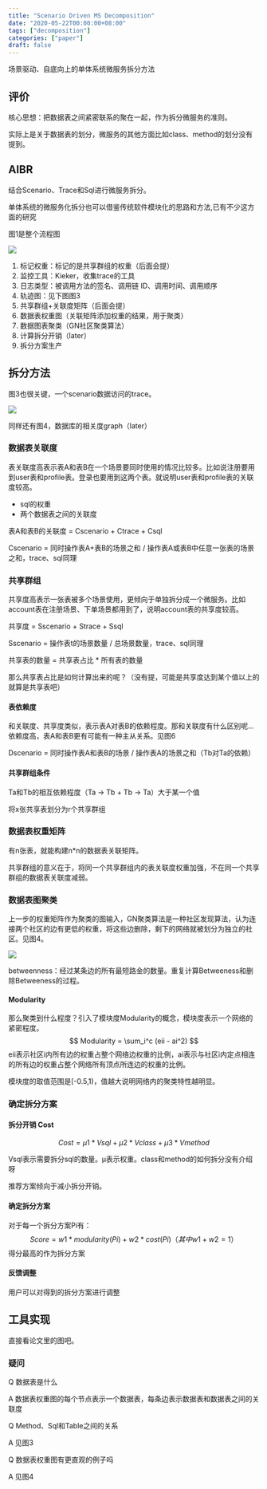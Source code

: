 ```yaml
---
title: "Scenario Driven MS Decomposition"
date: "2020-05-22T00:00:00+08:00"
tags: ["decomposition"]
categories: ["paper"]
draft: false
---
```


场景驱动、自底向上的单体系统微服务拆分方法

## 评价

核心思想：把数据表之间紧密联系的聚在一起，作为拆分微服务的准则。

实际上是关于数据表的划分，微服务的其他方面比如class、method的划分没有提到。

## AIBR

结合Scenario、Trace和Sql进行微服务拆分。

单体系统的微服务化拆分也可以借鉴传统软件模块化的思路和方法,已有不少这方面的研究

图1是整个流程图

![](http://89.33.194.100:8888/images/2020/05/22/imageacbe468437e449d2.png)

1. 标记权重：标记的是共享群组的权重（后面会提）
2. 监控工具：Kieker，收集trace的工具
3. 日志类型：被调用方法的签名、调用链 ID、调用时间、调用顺序
4. 轨迹图：见下图图3
5. 共享群组+关联度矩阵（后面会提）
6. 数据表权重图（关联矩阵添加权重的结果，用于聚类）
7. 数据图表聚类（GN社区聚类算法）
8. 计算拆分开销（later）
9. 拆分方案生产

## 拆分方法

图3也很关键，一个scenario数据访问的trace。

![](http://89.33.194.100:8888/images/2020/05/22/imagea65546611d68826d.md.png)

同样还有图4，数据库的相关度graph（later）

### 数据表关联度

表关联度高表示表A和表B在一个场景要同时使用的情况比较多。比如说注册要用到user表和profile表。登录也要用到这两个表。就说明user表和profile表的关联度较高。

- sql的权重
- 两个数据表之间的关联度

表A和表B的关联度 = Cscenario + Ctrace + Csql

Cscenario = 同时操作表A+表B的场景之和 / 操作表A或表B中任意一张表的场景之和，trace、sql同理

### 共享群组

共享度高表示一张表被多个场景使用，更倾向于单独拆分成一个微服务。比如account表在注册场景、下单场景都用到了，说明account表的共享度较高。

共享度 = Sscenario + Strace + Ssql

Sscenario = 操作表t的场景数量 / 总场景数量，trace、sql同理

共享表的数量  = 共享表占比 * 所有表的数量

那么共享表占比是如何计算出来的呢？（没有提，可能是共享度达到某个值以上的就算是共享表吧）

#### 表依赖度

和关联度、共享度类似，表示表A对表B的依赖程度。那和关联度有什么区别呢…依赖度高，表A和表B更有可能有一种主从关系。见图6

Dscenario = 同时操作表A和表B的场景 / 操作表A的场景之和（Tb对Ta的依赖）

#### 共享群组条件

Ta和Tb的相互依赖程度（Ta -> Tb + Tb -> Ta）大于某一个值

将x张共享表划分为r个共享群组

### 数据表权重矩阵

有n张表，就能构建n*n的数据表关联矩阵。

共享群组的意义在于，将同一个共享群组内的表关联度权重加强，不在同一个共享群组的数据表关联度减弱。

### 数据表图聚类

上一步的权重矩阵作为聚类的图输入，GN聚类算法是一种社区发现算法，认为连接两个社区的边有更低的权重，将这些边删除，剩下的网络就被划分为独立的社区。见图4。

![](http://89.33.194.100:8888/images/2020/05/22/image.md.png)

betweenness：经过某条边的所有最短路金的数量。重复计算Betweeness和删除Betweeness的过程。

#### Modularity

那么聚类到什么程度？引入了模块度Modularity的概念，模块度表示一个网络的紧密程度。
$$
Modularity = \sum_i^c (eii - ai^2)
$$
eii表示社区i内所有边的权重占整个网络边权重的比例，ai表示与社区i内定点相连的所有边的权重占整个网络所有顶点所连边的权重的比例。

模块度的取值范围是[-0.5,1)，值越大说明网络内的聚类特性越明显。

### 确定拆分方案

#### 拆分开销 Cost

$$
Cost = µ1 * Vsql + µ2 * Vclass + µ3 * Vmethod
$$

Vsql表示需要拆分sql的数量。µ表示权重。class和method的如何拆分没有介绍呀

推荐方案倾向于减小拆分开销。

#### 确定拆分方案

对于每一个拆分方案Pi有：
$$
Score = w1 * modularity(Pi) + w2 * cost(Pi) （其中w1+w2=1）
$$
得分最高的作为拆分方案

#### 反馈调整

用户可以对得到的拆分方案进行调整

## 工具实现

直接看论文里的图吧。

### 疑问

Q 数据表是什么

A 数据表权重图的每个节点表示一个数据表，每条边表示数据表和数据表之间的关联度

Q Method、Sql和Table之间的关系

A 见图3

Q 数据表权重图有更直观的例子吗

A 见图4





